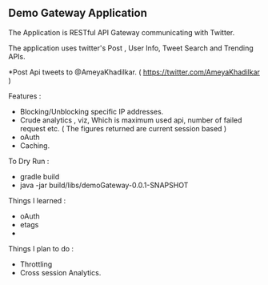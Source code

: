 Demo Gateway Application
--------------------------------------
The Application is RESTful API Gateway communicating with Twitter.

The application uses twitter's Post , User Info, Tweet Search and Trending APIs.

*Post Api tweets to @AmeyaKhadilkar. ( https://twitter.com/AmeyaKhadilkar )

Features :
 - Blocking/Unblocking specific IP addresses.
 - Crude analytics , viz, Which is maximum used api, number of failed request etc.
 ( The figures returned are current session based )
 - oAuth
 - Caching.
 
To Dry Run :

- gradle build
- java -jar build/libs/demoGateway-0.0.1-SNAPSHOT

Things I learned :

- oAuth
- etags
- 

Things I plan to do :
- Throttling
- Cross session Analytics.
